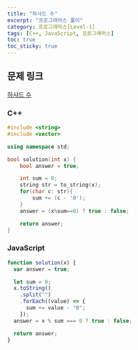 ```yaml
---
title: "하샤드 수"
excerpt: "프로그래머스 풀이"
category: 프로그래머스[Level-1]
tags: [C++, JavaScript, 프로그래머스]
toc: true
toc_sticky: true
---
```


## 문제 링크

[하샤드 수](https://programmers.co.kr/learn/courses/30/lessons/12947)

### C++

```cpp
#include <string>
#include <vector>

using namespace std;

bool solution(int x) {
    bool answer = true;

    int sum = 0;
    string str = to_string(x);
    for(char c: str){
        sum += (c - '0');
    }
    answer = (x%sum==0) ? true : false;

    return answer;
}
```

### JavaScript

```js
function solution(x) {
  var answer = true;

  let sum = 0;
  x.toString()
    .split("")
    .forEach((value) => {
      sum += value - "0";
    });
  answer = x % sum === 0 ? true : false;

  return answer;
}
```
